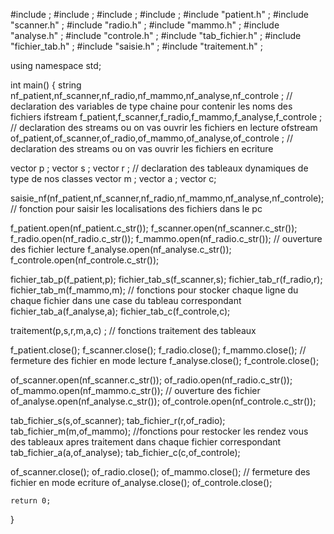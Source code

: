 #include <iostream> ;
#include <fstream> ;
#include <string> ;
#include <vector> ;
#include "patient.h" ;
#include "scanner.h" ;
#include "radio.h" ;
#include "mammo.h" ;
#include "analyse.h" ;
#include "controle.h" ;
#include "tab_fichier.h" ;
#include "fichier_tab.h" ;
#include "saisie.h" ;
#include "traitement.h" ;

using namespace std;


int main()
{
   string  nf_patient,nf_scanner,nf_radio,nf_mammo,nf_analyse,nf_controle ; // declaration des variables de type chaine pour contenir les noms des fichiers
   ifstream f_patient,f_scanner,f_radio,f_mammo,f_analyse,f_controle ;  // declaration des streams ou on vas ouvrir les fichiers en lecture
   ofstream of_patient,of_scanner,of_radio,of_mammo,of_analyse,of_controle ;  // declaration des streams ou on vas ouvrir les fichiers en ecriture

   vector<patient> p ;
   vector<scanner> s ;
   vector<radio>   r ;   // declaration des tableaux dynamiques de type de nos classes
   vector<mammo>   m ;
   vector<analyse> a ;
   vector<controle> c;

   saisie_nf(nf_patient,nf_scanner,nf_radio,nf_mammo,nf_analyse,nf_controle); // fonction pour saisir les localisations des fichiers dans le pc




   f_patient.open(nf_patient.c_str());
   f_scanner.open(nf_scanner.c_str());
   f_radio.open(nf_radio.c_str());
   f_mammo.open(nf_radio.c_str());            // ouverture des fichier lecture
   f_analyse.open(nf_analyse.c_str());
   f_controle.open(nf_controle.c_str());


   fichier_tab_p(f_patient,p);
   fichier_tab_s(f_scanner,s);
   fichier_tab_r(f_radio,r);
   fichier_tab_m(f_mammo,m);     // fonctions pour stocker chaque ligne  du chaque fichier dans une case du tableau correspondant
   fichier_tab_a(f_analyse,a);
   fichier_tab_c(f_controle,c);



   traitement(p,s,r,m,a,c) ;   // fonctions traitement des tableaux



   f_patient.close();
   f_scanner.close();
   f_radio.close();
   f_mammo.close();            // fermeture des fichier en mode lecture
   f_analyse.close();
   f_controle.close();



   of_scanner.open(nf_scanner.c_str());
   of_radio.open(nf_radio.c_str());
   of_mammo.open(nf_mammo.c_str());            // ouverture des fichier
   of_analyse.open(nf_analyse.c_str());
   of_controle.open(nf_controle.c_str());

   tab_fichier_s(s,of_scanner);
   tab_fichier_r(r,of_radio);
   tab_fichier_m(m,of_mammo);   //fonctions pour restocker les rendez vous des tableaux apres traitement dans chaque fichier correspondant
   tab_fichier_a(a,of_analyse);
   tab_fichier_c(c,of_controle);



   of_scanner.close();
   of_radio.close();
   of_mammo.close();            // fermeture des fichier en mode ecriture
   of_analyse.close();
   of_controle.close();












    return 0;
}

